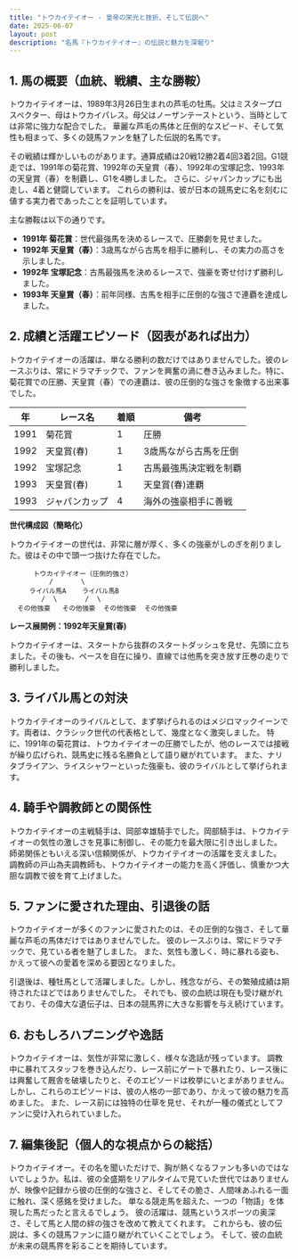 ```yaml
---
title: "トウカイテイオー - 皇帝の栄光と挫折、そして伝説へ"
date: 2025-06-07
layout: post
description: "名馬『トウカイテイオー』の伝説と魅力を深堀り"
---
```


## 1. 馬の概要（血統、戦績、主な勝鞍）

トウカイテイオーは、1989年3月26日生まれの芦毛の牡馬。父はミスタープロスペクター、母はトウカイパレス。母父はノーザンテーストという、当時としては非常に強力な配合でした。  華麗な芦毛の馬体と圧倒的なスピード、そして気性も相まって、多くの競馬ファンを魅了した伝説的名馬です。

その戦績は輝かしいものがあります。通算成績は20戦12勝2着4回3着2回。G1競走では、1991年の菊花賞、1992年の天皇賞（春）、1992年の宝塚記念、1993年の天皇賞（春）を制覇し、G1を4勝しました。  さらに、ジャパンカップにも出走し、4着と健闘しています。  これらの勝利は、彼が日本の競馬史に名を刻むに値する実力者であったことを証明しています。

主な勝鞍は以下の通りです。

* **1991年 菊花賞**：世代最強馬を決めるレースで、圧勝劇を見せました。
* **1992年 天皇賞（春）**：3歳馬ながら古馬を相手に勝利し、その実力の高さを示しました。
* **1992年 宝塚記念**：古馬最強馬を決めるレースで、強豪を寄せ付けず勝利しました。
* **1993年 天皇賞（春）**：前年同様、古馬を相手に圧倒的な強さで連覇を達成しました。


## 2. 成績と活躍エピソード（図表があれば出力）

トウカイテイオーの活躍は、単なる勝利の数だけではありませんでした。彼のレースぶりは、常にドラマチックで、ファンを興奮の渦に巻き込みました。特に、菊花賞での圧勝、天皇賞（春）での連覇は、彼の圧倒的な強さを象徴する出来事でした。

| 年 | レース名          | 着順 | 備考                                   |
|---|-----------------|-----|---------------------------------------|
| 1991 | 菊花賞            | 1   | 圧勝                                   |
| 1992 | 天皇賞(春)        | 1   | 3歳馬ながら古馬を圧倒                 |
| 1992 | 宝塚記念          | 1   | 古馬最強馬決定戦を制覇                 |
| 1993 | 天皇賞(春)        | 1   | 天皇賞(春)連覇                         |
| 1993 | ジャパンカップ      | 4   | 海外の強豪相手に善戦                  |


**世代構成図（簡略化）**

トウカイテイオーの世代は、非常に層が厚く、多くの強豪がしのぎを削りました。彼はその中で頭一つ抜けた存在でした。

```
      トウカイテイオー（圧倒的強さ）
          /       \
     ライバル馬A    ライバル馬B
        /  \       /  \
  その他強豪   その他強豪  その他強豪  その他強豪
```

**レース展開例：1992年天皇賞(春)**

トウカイテイオーは、スタートから抜群のスタートダッシュを見せ、先頭に立ちました。その後も、ペースを自在に操り、直線では他馬を突き放す圧巻の走りで勝利しました。


## 3. ライバル馬との対決

トウカイテイオーのライバルとして、まず挙げられるのはメジロマックイーンです。両者は、クラシック世代の代表格として、幾度となく激突しました。  特に、1991年の菊花賞は、トウカイテイオーの圧勝でしたが、他のレースでは接戦が繰り広げられ、競馬史に残る名勝負として語り継がれています。  また、ナリタブライアン、ライスシャワーといった強豪も、彼のライバルとして挙げられます。


## 4. 騎手や調教師との関係性

トウカイテイオーの主戦騎手は、岡部幸雄騎手でした。岡部騎手は、トウカイテイオーの気性の激しさを見事に制御し、その能力を最大限に引き出しました。  師弟関係ともいえる深い信頼関係が、トウカイテイオーの活躍を支えました。  調教師の戸山為夫調教師も、トウカイテイオーの能力を高く評価し、慎重かつ大胆な調教で彼を育て上げました。


## 5. ファンに愛された理由、引退後の話

トウカイテイオーが多くのファンに愛されたのは、その圧倒的な強さ、そして華麗な芦毛の馬体だけではありませんでした。  彼のレースぶりは、常にドラマチックで、見ている者を魅了しました。  また、気性も激しく、時に暴れる姿も、かえって彼への愛着を深める要因となりました。

引退後は、種牡馬として活躍しました。しかし、残念ながら、その繁殖成績は期待されたほどではありませんでした。  それでも、彼の血統は現在も受け継がれており、その偉大な遺伝子は、日本の競馬界に大きな影響を与え続けています。


## 6. おもしろハプニングや逸話

トウカイテイオーは、気性が非常に激しく、様々な逸話が残っています。  調教中に暴れてスタッフを巻き込んだり、レース前にゲートで暴れたり、レース後には興奮して厩舎を破壊したりと、そのエピソードは枚挙にいとまがありません。  しかし、これらのエピソードは、彼の人格の一部であり、かえって彼の魅力を高めました。  また、レース前には独特の仕草を見せ、それが一種の儀式としてファンに受け入れられていました。


## 7. 編集後記（個人的な視点からの総括）

トウカイテイオー。その名を聞いただけで、胸が熱くなるファンも多いのではないでしょうか。私は、彼の全盛期をリアルタイムで見ていた世代ではありませんが、映像や記録から彼の圧倒的な強さと、そしてその脆さ、人間味あふれる一面に触れ、深く感銘を受けました。  単なる競走馬を超えた、一つの「物語」を体現した馬だったと言えるでしょう。  彼の活躍は、競馬というスポーツの奥深さ、そして馬と人間の絆の強さを改めて教えてくれます。  これからも、彼の伝説は、多くの競馬ファンに語り継がれていくことでしょう。  そして、彼の血統が未来の競馬界を彩ることを期待しています。
